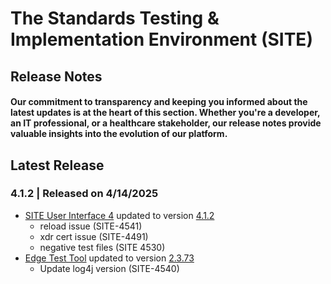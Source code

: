 # The Standards Testing & Implementation Environment (SITE)

## Release Notes

#### Our commitment to transparency and keeping you informed about the latest updates is at the heart of this section. Whether you're a developer, an IT professional, or a healthcare stakeholder, our release notes provide valuable insights into the evolution of our platform.

## Latest Release
### 4.1.2 | Released on 4/14/2025
* [SITE User Interface 4](https://github.com/onc-healthit/site-ui-4) updated to version [4.1.2](https://github.com/onc-healthit/site-ui-4/releases/tag/4.1.2)
	* reload issue (SITE-4541)
 	* xdr cert issue (SITE-4491)
 	* negative test files (SITE 4530)
* [Edge Test Tool](https://github.com/onc-healthit/ett) updated to version [2.3.73](x)
	* Update log4j version (SITE-4540)
